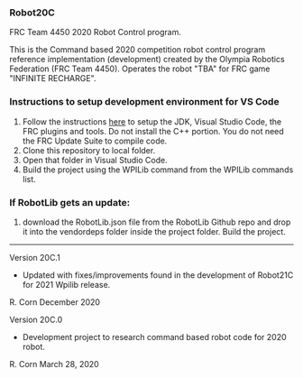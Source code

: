 ### Robot20C
FRC Team 4450 2020 Robot Control program.

This is the Command based 2020 competition robot control program reference implementation (development) created by the Olympia Robotics Federation (FRC Team 4450).
Operates the robot "TBA" for FRC game "INFINITE RECHARGE".

### Instructions to setup development environment for VS Code
1) Follow the instructions [here](https://wpilib.screenstepslive.com/s/currentCS/m/java) to setup the JDK, Visual Studio Code, the FRC plugins and tools. Do not install the C++ portion. You do not need the FRC Update Suite to compile code.
2) Clone this repository to local folder.
3) Open that folder in Visual Studio Code.
4) Build the project using the WPILib command from the WPILib commands list.

### If RobotLib gets an update:
1) download the RobotLib.json file from the RobotLib Github repo and drop it into the vendordeps folder inside the project folder. Build the project.
****************************************************************************************************************
Version 20C.1

*	Updated with fixes/improvements found in the development of Robot21C for 2021 Wpilib release.

R. Corn
December 2020

Version 20C.0

*	Development project to research command based robot code for 2020 robot.

R. Corn
March 28, 2020
